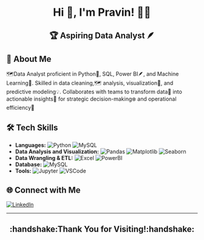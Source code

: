 
<h1 align="center">Hi 👋, I'm Pravin! 👩‍💻</h1>
<h2 align="center">🏆 Aspiring Data Analyst 🪶</h2>

## 🚀 About Me
🗺️Data Analyst proficient in Python🐍, SQL, Power BI🪶, and Machine Learning🤖. Skilled in data cleaning,🗺 analysis, visualization🌿, and predictive modeling💡. Collaborates with teams to transform data🪻 into actionable insights🍂 for strategic decision-making❄️ and operational efficiency🥀

## 🛠️ Tech Skills
- **Languages:**
  ![Python](https://img.shields.io/badge/-Python-3776AB?style=flat&logo=python&logoColor=white) ![MySQL](https://img.shields.io/badge/-SQL-3776AB?style=flat&logo=SQL&logoColor=white)
- **Data Analysis and Visualization:**
  ![Pandas](https://img.shields.io/badge/-Pandas-61DAFB?style=flat&logo=Pandas&logoColor=black) ![Matplotlib](https://img.shields.io/badge/-Matplotlib-E34F26?style=flat&logo=Matplotlib&logoColor=white) ![Seaborn](https://img.shields.io/badge/-Seaborn-1572B6?style=flat&logo=Seaborn&logoColor=white)
- **Data Wrangling & ETL:**
  ![Excel](https://img.shields.io/badge/-Excel-339933?style=flat&logo=Excel&logoColor=white) ![PowerBI](https://img.shields.io/badge/-PowerBI-339933?style=flat&logo=PowerBI&logoColor=white)
- **Database:**
  ![MySQL](https://img.shields.io/badge/-MySQL-47A248?style=flat&logo=MySQL&logoColor=white)
- **Tools:**
  ![Jupyter](https://img.shields.io/badge/-Jupyter-F05032?style=flat&logo=Jupyter&logoColor=white) ![VSCode](https://img.shields.io/badge/-VSCode-007ACC?style=flat&logo=visual-studio-code&logoColor=white)


## 🌐 Connect with Me
[![LinkedIn](https://img.shields.io/badge/-LinkedIn-0077B5?style=flat&logo=linkedin&logoColor=white)](https://www.linkedin.com/in/pravinkumar-2917)

---
<h2 align="center"> :handshake:Thank You for Visiting!:handshake:</h2>
